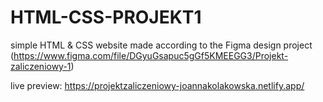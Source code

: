 # HTML-CSS-PROJEKT1
simple HTML & CSS website made according to the Figma design project (https://www.figma.com/file/DGyuGsapuc5gGf5KMEEGG3/Projekt-zaliczeniowy-1)

live preview: https://projektzaliczeniowy-joannakolakowska.netlify.app/
